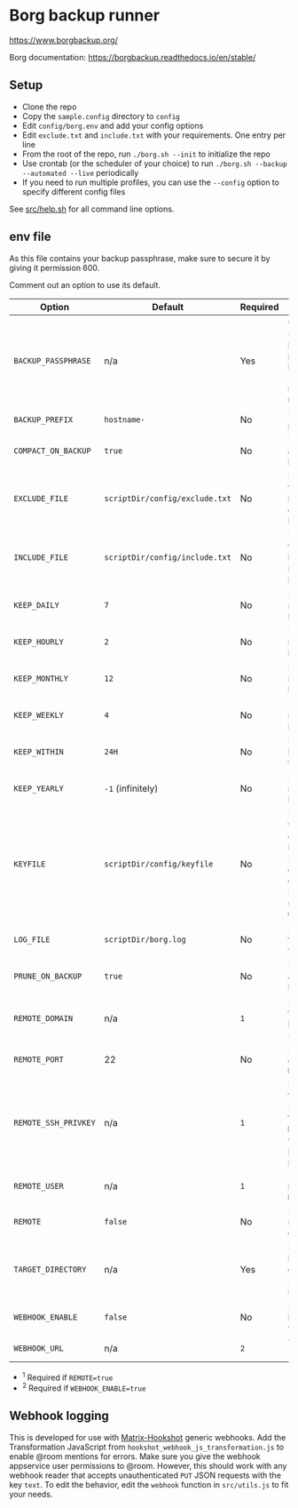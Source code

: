 # Borg backup runner

<!--
Borg backup runner. An (almost) no-dependency wrapper script for basic Borg backup features.
Copyright (C) 2022  Twilight Sparkle

This program is free software: you can redistribute it and/or modify
it under the terms of the GNU Affero General Public License as published
by the Free Software Foundation, either version 3 of the License, or
(at your option) any later version.

This program is distributed in the hope that it will be useful,
but WITHOUT ANY WARRANTY; without even the implied warranty of
MERCHANTABILITY or FITNESS FOR A PARTICULAR PURPOSE.  See the
GNU Affero General Public License for more details.

You should have received a copy of the GNU Affero General Public License
along with this program.  If not, see <https://www.gnu.org/licenses/>.
-->

<https://www.borgbackup.org/>

Borg documentation: <https://borgbackup.readthedocs.io/en/stable/>

## Setup

- Clone the repo
- Copy the `sample.config` directory to `config`
- Edit `config/borg.env` and add your config options
- Edit `exclude.txt` and `include.txt` with your requirements. One entry per line
- From the root of the repo, run `./borg.sh --init` to initialize the repo
- Use crontab (or the scheduler of your choice) to run `./borg.sh --backup --automated --live` periodically
- If you need to run multiple profiles, you can use the `--config` option to specify different config files

See [src/help.sh](https://github.com/Twi1ightSparkle/borg/blob/main/src/help.sh) for all command line options.

## env file

As this file contains your backup passphrase, make sure to secure it by giving it permission 600.

Comment out an option to use its default.

| Option               | Default                        | Required     | Description                                                                                                                  |
| -------------------- | ------------------------------ | ------------ | ---------------------------------------------------------------------------------------------------------------------------- |
| `BACKUP_PASSPHRASE`  | n/a                            | Yes          | Generate a secure password to protect the backup. `pwgen -s 64 1`. **Make sure to back up this.**                            |
| `BACKUP_PREFIX`      | `hostname-`                    | No           | Backup name prefix                                                                                                           |
| `COMPACT_ON_BACKUP`  | `true`                         | No           | Run compact after every backup                                                                                               |
| `EXCLUDE_FILE`       | `scriptDir/config/exclude.txt` | No           | Full path to the file with list of paths to exclude in the backup                                                            |
| `INCLUDE_FILE`       | `scriptDir/config/include.txt` | No           | Full path to the file with list of paths to include in the backup                                                            |
| `KEEP_DAILY`         | `7`                            | No           | Keep this many daily backups                                                                                                 |
| `KEEP_HOURLY`        | `2`                            | No           | Keep this many hourly backups                                                                                                |
| `KEEP_MONTHLY`       | `12`                           | No           | Keep this many monthly backups                                                                                               |
| `KEEP_WEEKLY`        | `4`                            | No           | Keep this many weekly backups                                                                                                |
| `KEEP_WITHIN`        | `24H`                          | No           | Keep all backups in this period                                                                                              |
| `KEEP_YEARLY`        | `-1` (infinitely)              | No           | Keep this many yearly backups                                                                                                |
| `KEYFILE`            | `scriptDir/config/keyfile`     | No           | Full path to the keyfile to encrypt backups with. Path cannot exist, it is generated by Borg. **Make sure to back up this.** |
| `LOG_FILE`           | `scriptDir/borg.log`           | No           | Full path to the script log file                                                                                             |
| `PRUNE_ON_BACKUP`    | `true`                         | No           | Run prune after every backup                                                                                                 |
| `REMOTE_DOMAIN`      | n/a                            | <sup>1</sup> | FQDN or IP of the Borg backup server/target                                                                                  |
| `REMOTE_PORT`        | 22                             | No           | Port to connect to `REMOTE_DOMAIN`                                                                                           |
| `REMOTE_SSH_PRIVKEY` | n/a                            | <sup>1</sup> | Full path to the private SSH key used to log in to `REMOTE_DOMAIN`. Cannot be password protected                             |
| `REMOTE_USER`        | n/a                            | <sup>1</sup> | Username to log in to `REMOTE_DOMAIN`                                                                                        |
| `REMOTE`             | `false`                        | No           | Back up to a remote target over SSH                                                                                          |
| `TARGET_DIRECTORY`   | n/a                            | Yes          | Full path to backup target directory. Local or remote                                                                        |
| `WEBHOOK_ENABLE`     | `false`                        | No           | Enable logging to webhook                                                                                                    |
| `WEBHOOK_URL`        | n/a                            | <sup>2</sup> | Your webhook URL                                                                                                             |

- <sup>1</sup> Required if `REMOTE=true`
- <sup>2</sup> Required if `WEBHOOK_ENABLE=true`

## Webhook logging

This is developed for use with [Matrix-Hookshot](https://github.com/matrix-org/matrix-hookshot) generic webhooks. Add
the Transformation JavaScript from `hookshot_webhook_js_transformation.js` to enable @room mentions for errors. Make
sure you give the webhook appservice user permissions to @room. However, this should work with any webhook reader that
accepts unauthenticated `PUT` JSON requests with the key `text`. To edit the behavior, edit the `webhook` function in
`src/utils.js` to fit your needs.
